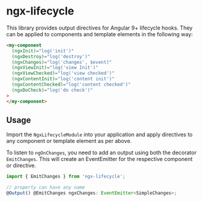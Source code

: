 # ngx-lifecycle

This library provides output directives for Angular 9+ lifecycle hooks. They can be applied to components and template elements in the following way:

```html
<my-component
  (ngxInit)="log('init')"
  (ngxDestroy)="log('destroy')"
  (ngxChanges)="log('changes', $event)"
  (ngxViewInit)="log('view Init')"
  (ngxViewChecked)="log('view checked')"
  (ngxContentInit)="log('content init')"
  (ngxContentChecked)="log('content checked')"
  (ngxDoCheck)="log('do check')"
>
</my-component>
```

## Usage

Import the `NgxLifecycleModule` into your application and apply directives to any component or template element as per above.

To listen to `ngOnChanges`, you need to add an output using both the decorator `EmitChanges`. This will create an EventEmitter for the respective component or directive.

```ts
import { EmitChanges } from 'ngx-lifecycle';

// property can have any name
@Output() @EmitChanges ngxChanges: EventEmitter<SimpleChanges>;
```
